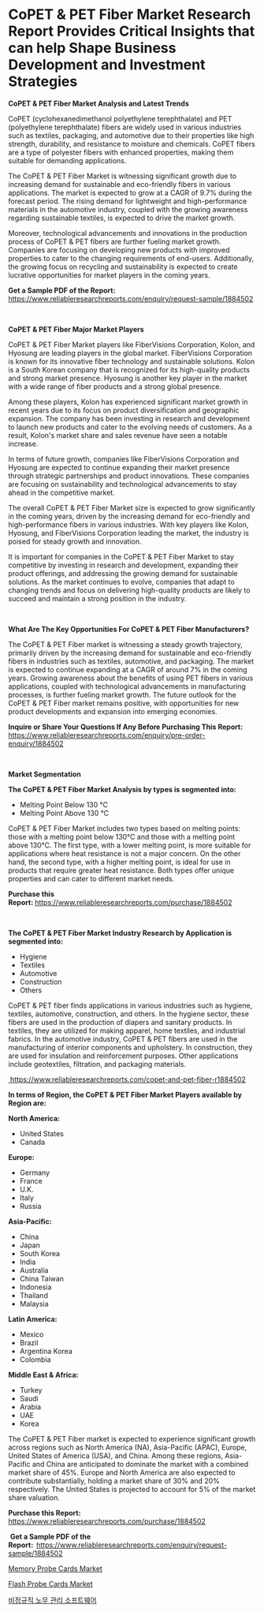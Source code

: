 <p><h1>CoPET & PET Fiber Market Research Report Provides Critical Insights that can help Shape Business Development and Investment Strategies</h1></p><p><strong>CoPET & PET Fiber Market Analysis and Latest Trends</strong></p>
<p><p>CoPET (cyclohexanedimethanol polyethylene terephthalate) and PET (polyethylene terephthalate) fibers are widely used in various industries such as textiles, packaging, and automotive due to their properties like high strength, durability, and resistance to moisture and chemicals. CoPET fibers are a type of polyester fibers with enhanced properties, making them suitable for demanding applications.</p><p>The CoPET & PET Fiber Market is witnessing significant growth due to increasing demand for sustainable and eco-friendly fibers in various applications. The market is expected to grow at a CAGR of 9.7% during the forecast period. The rising demand for lightweight and high-performance materials in the automotive industry, coupled with the growing awareness regarding sustainable textiles, is expected to drive the market growth.</p><p>Moreover, technological advancements and innovations in the production process of CoPET & PET fibers are further fueling market growth. Companies are focusing on developing new products with improved properties to cater to the changing requirements of end-users. Additionally, the growing focus on recycling and sustainability is expected to create lucrative opportunities for market players in the coming years.</p></p>
<p><strong>Get a Sample PDF of the Report:&nbsp;</strong> <a href="https://www.reliableresearchreports.com/enquiry/request-sample/1884502">https://www.reliableresearchreports.com/enquiry/request-sample/1884502</a></p>
<p>&nbsp;</p>
<p><strong>CoPET & PET Fiber Major Market Players</strong></p>
<p><p>CoPET & PET Fiber Market players like FiberVisions Corporation, Kolon, and Hyosung are leading players in the global market. FiberVisions Corporation is known for its innovative fiber technology and sustainable solutions. Kolon is a South Korean company that is recognized for its high-quality products and strong market presence. Hyosung is another key player in the market with a wide range of fiber products and a strong global presence.</p><p>Among these players, Kolon has experienced significant market growth in recent years due to its focus on product diversification and geographic expansion. The company has been investing in research and development to launch new products and cater to the evolving needs of customers. As a result, Kolon's market share and sales revenue have seen a notable increase.</p><p>In terms of future growth, companies like FiberVisions Corporation and Hyosung are expected to continue expanding their market presence through strategic partnerships and product innovations. These companies are focusing on sustainability and technological advancements to stay ahead in the competitive market.</p><p>The overall CoPET & PET Fiber Market size is expected to grow significantly in the coming years, driven by the increasing demand for eco-friendly and high-performance fibers in various industries. With key players like Kolon, Hyosung, and FiberVisions Corporation leading the market, the industry is poised for steady growth and innovation.</p><p>It is important for companies in the CoPET & PET Fiber Market to stay competitive by investing in research and development, expanding their product offerings, and addressing the growing demand for sustainable solutions. As the market continues to evolve, companies that adapt to changing trends and focus on delivering high-quality products are likely to succeed and maintain a strong position in the industry.</p></p>
<p>&nbsp;</p>
<p><strong>What Are The Key Opportunities For CoPET & PET Fiber Manufacturers?</strong></p>
<p><p>The CoPET & PET Fiber market is witnessing a steady growth trajectory, primarily driven by the increasing demand for sustainable and eco-friendly fibers in industries such as textiles, automotive, and packaging. The market is expected to continue expanding at a CAGR of around 7% in the coming years. Growing awareness about the benefits of using PET fibers in various applications, coupled with technological advancements in manufacturing processes, is further fueling market growth. The future outlook for the CoPET & PET Fiber market remains positive, with opportunities for new product developments and expansion into emerging economies.</p></p>
<p><strong>Inquire or Share Your Questions If Any Before Purchasing This Report:</strong> <a href="https://www.reliableresearchreports.com/enquiry/pre-order-enquiry/1884502">https://www.reliableresearchreports.com/enquiry/pre-order-enquiry/1884502</a></p>
<p>&nbsp;</p>
<p><strong>Market Segmentation</strong></p>
<p><strong>The CoPET & PET Fiber Market Analysis by types is segmented into:</strong></p>
<p><ul><li>Melting Point Below 130 ℃</li><li>Melting Point Above 130 ℃</li></ul></p>
<p><p>CoPET & PET Fiber Market includes two types based on melting points: those with a melting point below 130℃ and those with a melting point above 130℃. The first type, with a lower melting point, is more suitable for applications where heat resistance is not a major concern. On the other hand, the second type, with a higher melting point, is ideal for use in products that require greater heat resistance. Both types offer unique properties and can cater to different market needs.</p></p>
<p><strong>Purchase this Report:&nbsp;</strong><a href="https://www.reliableresearchreports.com/purchase/1884502">https://www.reliableresearchreports.com/purchase/1884502</a></p>
<p>&nbsp;</p>
<p><strong>The CoPET & PET Fiber Market Industry Research by Application is segmented into:</strong></p>
<p><ul><li>Hygiene</li><li>Textiles</li><li>Automotive</li><li>Construction</li><li>Others</li></ul></p>
<p><p>CoPET & PET fiber finds applications in various industries such as hygiene, textiles, automotive, construction, and others. In the hygiene sector, these fibers are used in the production of diapers and sanitary products. In textiles, they are utilized for making apparel, home textiles, and industrial fabrics. In the automotive industry, CoPET & PET fibers are used in the manufacturing of interior components and upholstery. In construction, they are used for insulation and reinforcement purposes. Other applications include geotextiles, filtration, and packaging materials.</p></p>
<p><a href="https://www.reliableresearchreports.com/copet-and-pet-fiber-r1884502">&nbsp;https://www.reliableresearchreports.com/copet-and-pet-fiber-r1884502</a></p>
<p><strong>In terms of Region, the CoPET & PET Fiber Market Players available by Region are:</strong></p>
<p>
    <p> <strong> North America: </strong>
        <ul>
            <li>United States</li>
            <li>Canada</li>
        </ul>
        </p> 
    <p> <strong> Europe: </strong>
        <ul>
            <li>Germany</li>
            <li>France</li>
            <li>U.K.</li>
            <li>Italy</li>
            <li>Russia</li>
        </ul>
        </p> 
    <p> <strong> Asia-Pacific: </strong>
        <ul>
            <li>China</li>
            <li>Japan</li>
            <li>South Korea</li>
            <li>India</li>
            <li>Australia</li>
            <li>China Taiwan</li>
            <li>Indonesia</li>
            <li>Thailand</li>
            <li>Malaysia</li>
        </ul>
        </p> 
    <p> <strong> Latin America: </strong>
        <ul>
            <li>Mexico</li>
            <li>Brazil</li>
            <li>Argentina Korea</li>
            <li>Colombia</li>
        </ul>
        </p> 
    <p> <strong> Middle East & Africa: </strong>
        <ul>
            <li>Turkey</li>
            <li>Saudi</li>
            <li>Arabia</li>
            <li>UAE</li>
            <li>Korea</li>
        </ul>
    </p>
    </p>
<p><p>The CoPET & PET Fiber market is expected to experience significant growth across regions such as North America (NA), Asia-Pacific (APAC), Europe, United States of America (USA), and China. Among these regions, Asia-Pacific and China are anticipated to dominate the market with a combined market share of 45%. Europe and North America are also expected to contribute substantially, holding a market share of 30% and 20% respectively. The United States is projected to account for 5% of the market share valuation.</p></p>
<p><strong>Purchase this Report: </strong><a href="https://www.reliableresearchreports.com/purchase/1884502">https://www.reliableresearchreports.com/purchase/1884502</a></p>
<p>&nbsp;<strong>Get a Sample PDF of the Report:&nbsp;&nbsp;</strong><a href="https://www.reliableresearchreports.com/enquiry/request-sample/1884502">https://www.reliableresearchreports.com/enquiry/request-sample/1884502</a></p>
<p><strong></strong></p>
<p><p><a href="https://github.com/mharielmesa/Market-Research-Report-List-4/blob/main/memory-probe-cards-market.md">Memory Probe Cards Market</a></p><p><a href="https://github.com/moyahfrancoestellec51j635wcx/Market-Research-Report-List-3/blob/main/flash-probe-cards-market.md">Flash Probe Cards Market</a></p><p><a href="https://github.com/joannescott9078/Market-Research-Report-List-2/blob/main/76123039390.md">비정규직 노무 관리 소프트웨어</a></p></p>